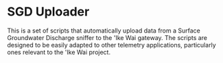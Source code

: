 # SGD Uploader
This is a set of scripts that automatically upload data from a Surface Groundwater Discharge sniffer to the 'Ike Wai gateway.
The scripts are designed to be easily adapted to other telemetry applications, particularly ones relevant to the 'Ike Wai project.